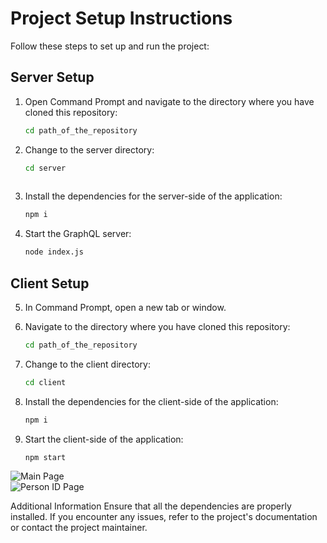 # Project Setup Instructions

Follow these steps to set up and run the project:

## Server Setup

1. Open Command Prompt and navigate to the directory where you have cloned this repository:
   ```sh
   cd path_of_the_repository

2. Change to the server directory:
   ```sh
   cd server
  
3. Install the dependencies for the server-side of the application:
   ```sh
   npm i

4. Start the GraphQL server:
   ```sh
   node index.js

## Client Setup
5. In Command Prompt, open a new tab or window.

6. Navigate to the directory where you have cloned this repository:
   ```sh
   cd path_of_the_repository

7. Change to the client directory:
   ```sh
   cd client

8. Install the dependencies for the client-side of the application:
   ```sh
   npm i

9. Start the client-side of the application:
   ```sh
   npm start


![Main Page](./images/localhost_3000_.png/localhost_3000_.png)   
![Person ID Page](./images/localhost_3000_people_1.png/localhost_3000_people_1.png)   

Additional Information
Ensure that all the dependencies are properly installed.
If you encounter any issues, refer to the project's documentation or contact the project maintainer.  



